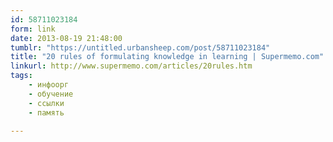 ```yaml
---
id: 58711023184
form: link
date: 2013-08-19 21:48:00
tumblr: "https://untitled.urbansheep.com/post/58711023184"
title: "20 rules of formulating knowledge in learning | Supermemo.com"
linkurl: http://www.supermemo.com/articles/20rules.htm
tags:
    - инфоорг
    - обучение
    - ссылки
    - память

---
```



